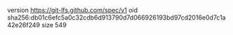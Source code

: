 version https://git-lfs.github.com/spec/v1
oid sha256:db01c6efc5a0c32cdb6d913790d7d066926193bd97cd2016e0d7c1a42e26f249
size 549
